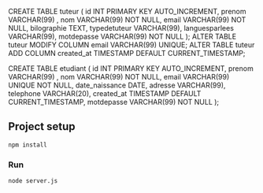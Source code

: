 CREATE TABLE tuteur (
  id INT PRIMARY KEY AUTO_INCREMENT,
  prenom VARCHAR(99) ,
  nom VARCHAR(99) NOT NULL,
  email VARCHAR(99) NOT NULL,
  bilographie TEXT,
  typedetuteur VARCHAR(99),
  languesparlees VARCHAR(99),
  motdepasse VARCHAR(99) NOT NULL
);
ALTER TABLE tuteur MODIFY COLUMN email VARCHAR(99) UNIQUE;
ALTER TABLE tuteur ADD COLUMN created_at TIMESTAMP DEFAULT CURRENT_TIMESTAMP;


CREATE TABLE etudiant (
  id INT PRIMARY KEY AUTO_INCREMENT,
  prenom VARCHAR(99) ,
  nom VARCHAR(99) NOT NULL,
  email VARCHAR(99) UNIQUE NOT NULL,
  date_naissance DATE,
  adresse VARCHAR(99),
  telephone VARCHAR(20),
  created_at TIMESTAMP DEFAULT CURRENT_TIMESTAMP,
  motdepasse VARCHAR(99) NOT NULL
);



## Project setup
```
npm install
```

### Run
```
node server.js
```
